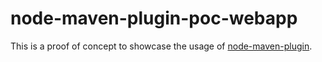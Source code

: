 # node-maven-plugin-poc-webapp
This is a proof of concept to showcase the usage of [node-maven-plugin](https://github.com/Maritims/node-maven-plugin).